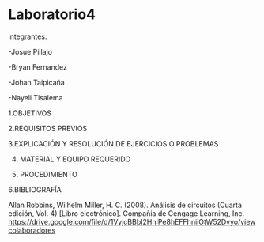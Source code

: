 # Laboratorio4

integrantes:

-Josue Pillajo

-Bryan Fernandez

-Johan Taipicaña

-Nayeli Tisalema

1.OBJETIVOS

2.REQUISITOS PREVIOS

3.EXPLICACIÓN Y RESOLUCIÓN DE EJERCICIOS O PROBLEMAS

4. MATERIAL Y EQUIPO REQUERIDO

5. PROCEDIMIENTO

6.BIBLIOGRAFÍA 

Allan Robbins, Wilhelm Miller, H. C. (2008). Análisis de circuitos (Cuarta edición, Vol. 4) [Libro electrónico]. Compañia de Cengage Learning, Inc. https://drive.google.com/file/d/1VyjcBBbI2HnIPe8hEFFhniiOtW52Dvyo/viewcolaboradores
